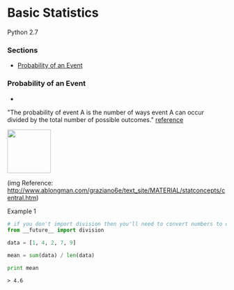 # Basic Statistics

Python 2.7

### Sections
 - [Probability of an Event](https://github.com/gravity226/Understanding_Data_Science/tree/master/Basic_Statistics#probability-of-an-event)


### Probability of an Event
 -
"The probability of event A is the number of ways event A can occur divided by the total number of  possible outcomes." [reference](http://www.mathgoodies.com/lessons/vol6/intro_probability.html)

<img src="https://github.com/gravity226/Understanding_Data_Science/blob/master/imgs/mean_pic.png" height="100">

(img Reference: http://www.ablongman.com/graziano6e/text_site/MATERIAL/statconcepts/central.htm)

Example 1
``` python
# if you don't import division then you'll need to convert numbers to decimals before dividing
from __future__ import division

data = [1, 4, 2, 7, 9]

mean = sum(data) / len(data)

print mean
```
``` output
> 4.6
```
